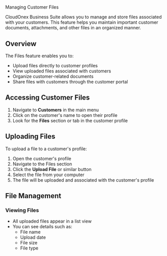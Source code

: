 #

Managing Customer Files

CloudOnex Business Suite allows you to manage and store files associated with your customers. This feature helps you maintain important customer documents, attachments, and other files in an organized manner.

## Overview

The Files feature enables you to:

- Upload files directly to customer profiles
- View uploaded files associated with customers
- Organize customer-related documents
- Share files with customers through the customer portal

## Accessing Customer Files

1.  Navigate to **Customers** in the main menu
2.  Click on the customer's name to open their profile
3.  Look for the **Files** section or tab in the customer profile

## Uploading Files

To upload a file to a customer's profile:

1.  Open the customer's profile
2.  Navigate to the Files section
3.  Click the **Upload File** or similar button
4.  Select the file from your computer
5.  The file will be uploaded and associated with the customer's profile

## File Management

### Viewing Files

- All uploaded files appear in a list view
- You can see details such as:
  - File name
  - Upload date
  - File size
  - File type
